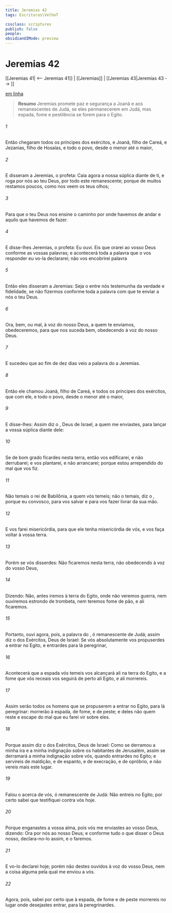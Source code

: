 ```yaml
---
title: Jeremias 42
tags: Escrituras\VelhoT

cssclass: scriptures
publish: false
people:
obsidianUIMode: preview
---
```


# Jeremias 42
[[Jeremias 41| <-- Jeremias 41]] | [[Jeremias]] | [[Jeremias 43|Jeremias 43 --> ]]

[em linha](https://churchofjesuschrist.org/study/scriptures/ot/jer/42?lang=por)

> __Resumo__
Jeremias promete paz e segurança a Joanã e aos remanescentes de Judá, se eles permanecerem em Judá, mas espada, fome e pestilência se forem para o Egito.

###### 1 
Então chegaram todos os príncipes dos exércitos, e Joanã, filho de Careá, e Jezanias, filho de Hosaías, e todo o povo, desde o menor até o maior,

###### 2 
E disseram a Jeremias, o profeta: Caia agora a nossa súplica diante de ti, e roga por nós ao  teu Deus, por todo este remanescente; porque de muitos restamos  poucos, como nos veem os teus olhos;

###### 3 
Para que o  teu Deus nos ensine o caminho por onde havemos de andar e aquilo que havemos de fazer.

###### 4 
E disse-lhes Jeremias, o profeta: Eu  ouvi. Eis que orarei ao  vosso Deus conforme as vossas palavras; e acontecerá  toda a palavra que o  vos responder eu vo-la declararei; não vos encobrirei palavra 

###### 5 
Então eles disseram a Jeremias: Seja o  entre nós testemunha da verdade e fidelidade, se não fizermos conforme toda a palavra com que te enviar a nós o  teu Deus.

###### 6 
Ora,  bem, ou  mal, à voz do  nosso Deus, a quem te enviamos, obedeceremos, para que nos suceda bem, obedecendo à voz do  nosso Deus.

###### 7 
E sucedeu que ao fim de dez dias veio a palavra do  a Jeremias.

###### 8 
Então ele chamou Joanã, filho de Careá, e todos os príncipes dos exércitos, que  com ele, e todo o povo, desde o menor até o maior,

###### 9 
E disse-lhes: Assim diz o , Deus de Israel, a quem me enviastes, para lançar a vossa súplica diante dele:

###### 10 
Se de bom grado ficardes nesta terra, então vos edificarei, e não  derrubarei; e vos plantarei, e não  arrancarei; porque estou arrependido do mal que vos fiz.

###### 11 
Não temais o rei de Babilônia, a quem vós temeis; não o temais, diz o , porque eu  convosco, para vos salvar e para vos fazer livrar da sua mão.

###### 12 
E vos farei misericórdia, para que ele tenha misericórdia de vós, e vos faça voltar à vossa terra.

###### 13 
Porém se vós disserdes: Não ficaremos nesta terra, não obedecendo à voz do  vosso Deus,

###### 14 
Dizendo: Não, antes iremos à terra do Egito, onde não veremos guerra, nem ouviremos estrondo de trombeta, nem teremos fome de pão, e ali ficaremos.

###### 15 
Portanto, ouvi agora, pois, a palavra do , ó remanescente de Judá; assim diz o  dos Exércitos, Deus de Israel: Se vós absolutamente vos propuserdes a entrar no Egito, e entrardes para lá peregrinar,

###### 16 
Acontecerá que a espada  vós temeis vos alcançará ali na terra do Egito, e a fome que vós receais vos seguirá de perto ali  Egito, e ali morrereis.

###### 17 
Assim serão todos os homens que se propuserem a entrar no Egito, para lá peregrinar: morrerão à espada, de fome, e de peste; e deles não  quem reste e escape do mal que eu farei vir sobre eles.

###### 18 
Porque assim diz o  dos Exércitos, Deus de Israel: Como se derramou a minha ira e a minha indignação sobre os habitantes de Jerusalém, assim se derramará a minha indignação sobre vós, quando entrardes no Egito; e servireis de maldição, e de espanto, e de execração, e de opróbrio, e não vereis mais este lugar.

###### 19 
Falou o  acerca de vós, ó remanescente de Judá: Não entreis no Egito; por certo sabei que testifiquei contra vós hoje.

###### 20 
Porque enganastes a vossa alma, pois vós me enviastes ao  vosso Deus, dizendo: Ora por nós ao  nosso Deus; e conforme tudo o que disser o  Deus nosso, declara-no-lo assim, e o faremos.

###### 21 
E vo-lo declarei hoje; porém não destes ouvidos à voz do  vosso Deus, nem a coisa alguma pela qual me enviou a vós.

###### 22 
Agora, pois, sabei por certo que à espada, de fome e de peste morrereis no  lugar onde desejastes entrar, para lá peregrinardes.


